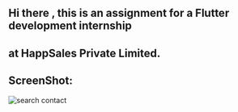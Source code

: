 ## Hi there , this is an assignment for a Flutter development internship 
## at HappSales Private Limited.

## ScreenShot:
![search contact](https://user-images.githubusercontent.com/109289535/220214554-1c41338a-1fcf-4461-9210-5e1c053322c2.jpg)